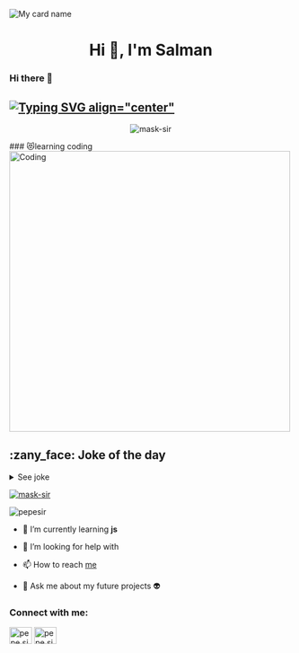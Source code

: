 

![My card name](https://cardivo.vercel.app/api?name=SALMAN&description=Hi,%20Welcome%20To%20My%20Profile%20❤&image=https://avatars.githubusercontent.com/u/90826638?v=4&s=10?v=4&backgroundColor=%23ecf0f1&instagram=ths.slu&github=sk-ser&twitter=&pattern=leaf&colorPattern=%23eaeaea)

<h1 align="center">Hi 👋, I'm Salman</h1>

### Hi there 👋
## [![Typing SVG align="center"](https://readme-typing-svg.herokuapp.com?font=Staatliches&color=0A0089&size=20&width=350&lines=This+is+sk+ser;+come+here+again;Thanks+for+visiting+Here)](https://youtube.com/@walkeropz) <br/>
<p align="center"> <img src="https://komarev.com/ghpvc/?username=mask-sir&label=Visitors%20count&color=10d9c3&style=plastic" alt="mask-sir" /> </p>
### 😻learning coding

<img align="center" alt="Coding" width="500" src="https://media2.giphy.com/media/qFw6AsQptpuzQ33Fjd/giphy.gif?cid=6c09b952d65a849d347feeab83b62850459c4e66cf9f4569&rid=giphy.gif&ct=g">
</br
</details>
<h2>:zany_face: Joke of the day</h2>
<details>
<summary>See joke</summary>
    <a href="https://github.com/ABSphreak/readme-jokes">
        <img src="https://readme-jokes.vercel.app/api?theme=tokyonight&hideBorder" alt="Jokes Card" />
    </a>
</details>
<p align="left"> <a href="https://github.com/ryo-ma/github-profile-trophy"><img src="https://github-profile-trophy.vercel.app/?username=mask-sir" alt="mask-sir" /></a> </p>
<p align="left"> <img src="https://komarev.com/ghpvc/?username=pepesir&label=Profile%20views&color=0e75b6&style=flat" alt="pepesir" /> </p>


- 🌱 I’m currently learning **js**

- 🤝 I’m looking for help with 

- 📫 How to reach [me](https://Wa.me/+918606837686?text=Hello%20Salman%20Bro)

- 💬 Ask me about my future projects 👽



<!--## Bots you can deploy <a href="https://github.com/pepesir/Bosco"><img title="SELF-BOT" src="https://img.shields.io/static/v1?label=Bosco&message=Bot&color=black"></a> <a href="https://github.com/pepesir/PEPE-SIR"><img title="SELF-BOT" src="https://img.shields.io/static/v1?label=PEPE-SIR&message=Bot&color=black"></a>-->

<h3 align="left">Connect with me:</h3>
<p align="left">
<a href="https://instagram.com/ths.slu" target="blank"><img align="center" src="https://raw.githubusercontent.com/rahuldkjain/github-profile-readme-generator/master/src/images/icons/Social/instagram.svg" alt="pepe.sir_" height="30" width="40" /></a> <a href="https://Wa.me/+918606837686?text=Hii" target="blank"><img align="center" src="https://raw.githubusercontent.com/rahuldkjain/github-profile-readme-generator/master/src/images/icons/Social/whatsapp.svg" alt="pepe.sir_" height="30" width="40" /></a>

</p>


